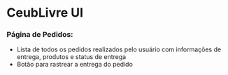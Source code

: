 # CeubLivre UI

### Página de Pedidos:

* Lista de todos os pedidos realizados pelo usuário com informações de entrega, produtos e status de entrega
* Botão para rastrear a entrega do pedido
